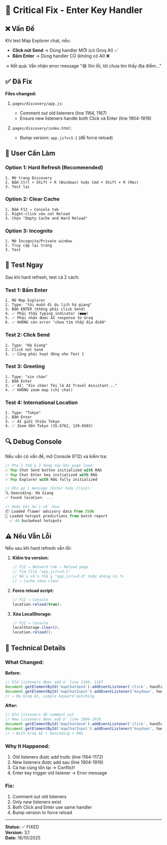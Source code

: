 # 🔧 Critical Fix - Enter Key Handler

## ❌ Vấn Đề

Khi test Map Explorer chat, nếu:
- **Click nút Send** → Dùng handler MỚI (có Groq AI) ✅
- **Bấm Enter** → Dùng handler CŨ (không có AI) ❌

→ Kết quả: Vẫn nhận error message "😅 Xin lỗi, tôi chưa tìm thấy địa điểm..."

## ✅ Đã Fix

**Files changed:**
1. `pages/discovery/app.js`:
   - Comment out old listeners (line 1164, 1167)
   - Ensure new listeners handle both Click và Enter (line 1904-1919)
   
2. `pages/discovery/index.html`:
   - Bump version: `app.js?v=3.1` (để force reload)

## 🔄 User Cần Làm

### Option 1: Hard Refresh (Recommended)
```
1. Mở trang Discovery
2. Bấm Ctrl + Shift + R (Windows) hoặc Cmd + Shift + R (Mac)
3. Test lại
```

### Option 2: Clear Cache
```
1. Bấm F12 → Console tab
2. Right-click vào nút Reload
3. Chọn "Empty Cache and Hard Reload"
```

### Option 3: Incognito
```
1. Mở Incognito/Private window
2. Truy cập lại trang
3. Test
```

## 🧪 Test Ngay

Sau khi hard refresh, test cả 2 cách:

### Test 1: Bấm Enter
```
1. Mở Map Explorer
2. Type: "tôi muốn đi du lịch hà giang"
3. Bấm ENTER (không phải click Send)
4. ✅ Phải thấy typing indicator (●●●)
5. ✅ Phải nhận được AI response từ Groq
6. ✅ KHÔNG còn error "chưa tìm thấy địa điểm"
```

### Test 2: Click Send
```
1. Type: "Hà Giang"
2. Click nút Send
3. ✅ Cũng phải hoạt động như Test 1
```

### Test 3: Greeting
```
1. Type: "xin chào"
2. Bấm Enter
3. ✅ AI: "Xin chào! Tôi là AI Travel Assistant..."
4. ✅ KHÔNG zoom map (chỉ chat)
```

### Test 4: International Location
```
1. Type: "Tokyo"
2. Bấm Enter
3. ✅ AI giới thiệu Tokyo
4. ✅ Zoom đến Tokyo (35.6762, 139.6503)
```

## 🔍 Debug Console

Nếu vẫn có vấn đề, mở Console (F12) và kiểm tra:

```javascript
// Phải thấy 3 dòng này khi page load:
✅ Map Chat Send button initialized with RAG
✅ Map Chat Enter key initialized with RAG
✅ Map Explorer with RAG fully initialized

// Khi gửi message (Enter hoặc Click):
🔍 Geocoding: Hà Giang
✅ Found location: ...

// Hoặc khi hỏi về hoa:
📦 Loaded flower advisory data from JSON
📍 Loaded hotspot predictions from batch report
  ✅ 46 buckwheat hotspots
```

## ⚠️ Nếu Vẫn Lỗi

Nếu sau khi hard refresh vẫn lỗi:

1. **Kiểm tra version:**
   ```javascript
   // F12 → Network tab → Reload page
   // Tìm file "app.js?v=3.1"
   // Nếu vẫn thấy "app.js?v=3.0" hoặc không có ?v
   // → Cache chưa clear
   ```

2. **Force reload script:**
   ```javascript
   // F12 → Console
   location.reload(true);
   ```

3. **Xóa LocalStorage:**
   ```javascript
   // F12 → Console
   localStorage.clear();
   location.reload();
   ```

## 📝 Technical Details

### What Changed:

**Before:**
```javascript
// Old listeners được add ở line 1164, 1167
document.getElementById('mapChatSend').addEventListener('click', handleMapChatSend);
document.getElementById('mapChatInput').addEventListener('keydown', handleMapChatSend);
// → No Groq AI, simple keyword matching
```

**After:**
```javascript
// Old listeners đã comment out
// New listeners được add ở line 1904-1919
document.getElementById('mapChatSend').addEventListener('click', handleMapChatSendWithRAG);
document.getElementById('mapChatInput').addEventListener('keydown', handleMapChatSendWithRAG);
// → With Groq AI + Geocoding + RAG
```

### Why It Happened:

1. Old listeners được add trước (line 1164-1172)
2. New listeners được add sau (line 1904-1919)
3. Cả hai cùng tồn tại → Conflict!
4. Enter key trigger old listener → Error message

### Fix:

1. Comment out old listeners
2. Only new listeners exist
3. Both Click and Enter use same handler
4. Bump version to force reload

---

**Status:** ✅ FIXED  
**Version:** 3.1  
**Date:** 16/10/2025
